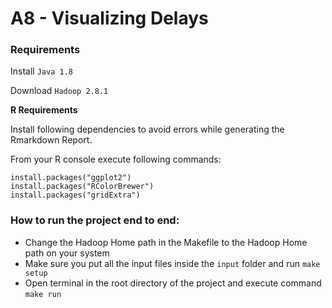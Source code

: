 # A8 - Visualizing Delays

### Requirements

Install `Java 1.8`

Download `Hadoop 2.8.1`

**R Requirements**

Install following dependencies to avoid errors while generating the Rmarkdown Report.

From your R console execute following commands:

```
install.packages("ggplot2")
install.packages("RColorBrewer")
install.packages("gridExtra")
```

### How to run the project end to end:

* Change the Hadoop Home path in the Makefile to the Hadoop Home path on your system
* Make sure you put all the input files inside the `input` folder and run `make setup`
* Open terminal in the root directory of the project and execute command `make run`
